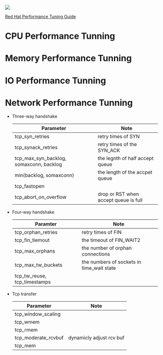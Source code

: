![](https://www.brendangregg.com/Perf/linux_perf_tools_full.png)

[Red Hat Performance Tuning Guide](https://docs.redhat.com/en/documentation/red_hat_enterprise_linux/6/html/performance_tuning_guide/index)

# CPU Performance Tunning

# Memory Performance Tunning

# IO Performance Tunning

# Network Performance Tunning

* Three-way handshake

    Parameter | Note
    --- | ---
    tcp_syn_retries | retry times of SYN
    tcp_synack_retries | retry times of the SYN_ACK
    tcp_max_syn_backlog, somaxconn, backlog | the legnth of half accept queue
    min(backlog, somaxconn) | the length of the accpet queue
    tcp_fastopen |
    tcp_abort_on_overflow | drop or RST when accept queue is full

* Four-way handshake

    Paramter | Note
    --- | ---
    tcp_orphan_retries | retry times of FIN
    tcp_fin_tiemout | the timeout of FIN_WAIT2
    tcp_max_orphans | the number of orphan connections
    tcp_max_tw_buckets | the numbers of sockets in time_wait state
    tcp_tw_reuse, tcp_timestamps |

* Tcp transfer

    Parameter | Note
    --- | ---
    tcp_window_scaling |
    tcp_wmem |
    tcp_rmem |
    tcp_moderate_rcvbuf | dynamicly adjust rcv buf
    tcp_mem |